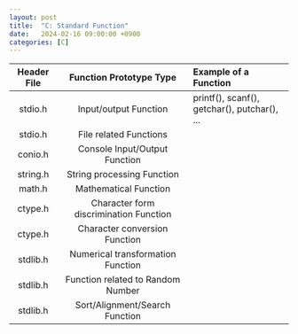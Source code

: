 ```yaml
---
layout: post
title:  "C: Standard Function"
date:   2024-02-16 09:00:00 +0900
categories: [C]
---
```


|Header File|Function Prototype Type|Example of a Function|
|:---:|:---:|:---|
|stdio.h|Input/output Function|printf(), scanf(), getchar(), putchar(), ...|
|stdio.h|File related Functions||
|conio.h|Console Input/Output Function||
|string.h|String processing Function||
|math.h|Mathematical Function||
|ctype.h|Character form discrimination Function||
|ctype.h|Character conversion Function||
|stdlib.h|Numerical transformation Function||
|stdlib.h|Function related to Random Number||
|stdlib.h|Sort/Alignment/Search Function||
